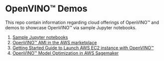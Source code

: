 # OpenVINO™ Demos

This repo contain information regarding cloud offerings of OpenVINO™ and demos to showcase OpenVINO™ via sample Jupyter notebooks.

1. [Sample Jupyter notebooks](energy)
2. [OpenVINO™ AMI in the AWS marketplace](aws)
3. [Getting Started Guide to Launch AWS EC2 instance with OpenVINO™](aws/ami/Getting-Started-Guide-to-Launch-EC2-with-OpenVINO.pdf)
4. [OpenVINO™ Model Optimization in AWS Sagemaker](aws/mo-utility)
